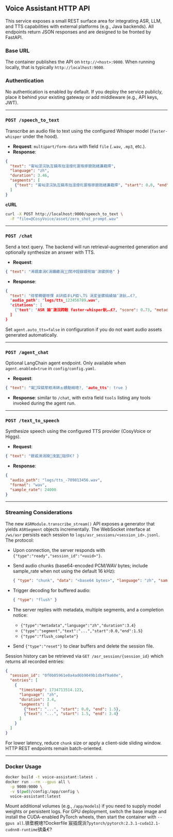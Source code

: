﻿## Voice Assistant HTTP API

This service exposes a small REST surface area for integrating ASR, LLM, and TTS
capabilities with external platforms (e.g., Java backends).  All endpoints 
return JSON responses and are designed to be fronted by FastAPI.

### Base URL

The container publishes the API on `http://<host>:9000`. When running locally,
that is typically `http://localhost:9000`.

### Authentication

No authentication is enabled by default. If you deploy the service publicly,
place it behind your existing gateway or add middleware (e.g., API keys, JWT).

---

### `POST /speech_to_text`

Transcribe an audio file to text using the configured Whisper model
(`faster-whisper` under the hood).

- **Request**: `multipart/form-data` with field `file` (`.wav`, `.mp3`, etc.).
- **Response**:

```json
{
  "text": "甯屾湜浣犱互鍚庤兘澶熷仛寰楁瘮鎴戣繕濂藉摕",
  "language": "zh",
  "duration": 3.46,
  "segments": [
    {"text": "甯屾湜浣犱互鍚庤兘澶熷仛寰楁瘮鎴戣繕濂藉摕", "start": 0.0, "end": 3.44}
  ]
}
```

**cURL**

```bash
curl -X POST http://localhost:9000/speech_to_text \
  -F "file=@CosyVoice/asset/zero_shot_prompt.wav"
```

---

### `POST /chat`

Send a text query. The backend will run retrieval-augmented generation and 
optionally synthesize an answer with TTS.

- **Request**:

```json
{ "text": "浠嬬粛涓€涓嬭繖涓闊冲姪鎵嬬殑妯″潡鍒掑垎" }
```

- **Response**:

```json
{
  "text": "绯荤粺鍖呭惈 ASR銆丯LP銆乀TS 涓変釜鏍稿績妯″潡鈥︹€?,
  "audio_path": "logs/tts_123456789.wav",
  "citations": [
    {"text": "ASR 妯″潡浣跨敤 faster-whisper鈥︹€?, "score": 0.73, "metadata": {}}
  ]
}
```

Set `agent.auto_tts=false` in configuration if you do not want audio assets
generated automatically.

---

### `POST /agent_chat`

Optional LangChain agent endpoint. Only available when 
`agent.enabled=true` in `config/config.yaml`.

- **Request**:

```json
{ "text": "甯垜鎬荤粨浠婂ぉ鐨勪細璁?, "auto_tts": true }
```
- **Response**: similar to `/chat`, with extra field `tools` listing any tools
invoked during the agent run.

---

### `POST /text_to_speech`

Synthesize speech using the configured TTS provider (CosyVoice or Higgs).

- **Request**:

```json
{ "text": "鎴戜滑涓嬫浼氳瑙併€? }
```

- **Response**:

```json
{
  "audio_path": "logs/tts_-709813456.wav",
  "format": "wav",
  "sample_rate": 24000
}
```

---

### Streaming Considerations

The new `ASRModule.transcribe_stream()` API exposes a generator that yields
`ASRSegment` objects incrementally. The WebSocket interface at `/ws/asr`
persists each session to `logs/asr_sessions/<session_id>.jsonl`. The protocol:

- Upon connection, the server responds with `{"type":"ready","session_id":"<uuid>"}`.
- Send audio chunks (base64-encoded PCM/WAV bytes; include sample_rate when not using the default 16 kHz):

  ```json
  { "type": "chunk", "data": "<base64 bytes>", "language": "zh", "sample_rate": 16000 }
  ```

- Trigger decoding for buffered audio:

  ```json
  { "type": "flush" }
  ```

- The server replies with metadata, multiple segments, and a completion notice:
  - `{"type":"metadata","language":"zh","duration":3.4}`
  - `{"type":"segment","text":"...","start":0.0,"end":1.5}`
  - `{"type":"flush_complete"}`

- Send `{"type":"reset"}` to clear buffers and delete the session file.

Session history can be retrieved via `GET /asr_session/{session_id}` which returns all recorded entries:

```json
{
  "session_id": "0f0b05961e0a4ad6b9049b1db4f9a60e",
  "entries": [
    {
      "timestamp": 1734713514.123,
      "language": "zh",
      "duration": 3.4,
      "segments": [
        {"text": "...", "start": 0.0, "end": 1.5},
        {"text": "...", "start": 1.5, "end": 3.4}
      ]
    }
  ]
}
```

For lower latency, reduce `chunk` size or apply a client-side sliding window.
HTTP REST endpoints remain batch-oriented.

---

### Docker Usage

```bash
docker build -t voice-assistant:latest .
docker run --rm --gpus all \
  -p 9000:9000 \
  -v $(pwd)/config:/app/config \
  voice-assistant:latest
```

Mount additional volumes (e.g., `/app/models`) if you need to supply model
weights or persistent logs. For GPU deployment, switch the base image and
install the CUDA-enabled PyTorch wheels, then start the container with
`--gpus all`.锛堥粯璁?Dockerfile 宸插熀浜?`pytorch/pytorch:2.3.1-cuda12.1-cudnn8-runtime`锛夈€?




